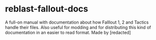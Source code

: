 # reblast-fallout-docs
A full-on manual with documentation about how Falllout 1, 2 and Tactics handle their files.
Also useful for modding and for distributing this kind of documentation in an easier to read format.
Made by [redacted]
